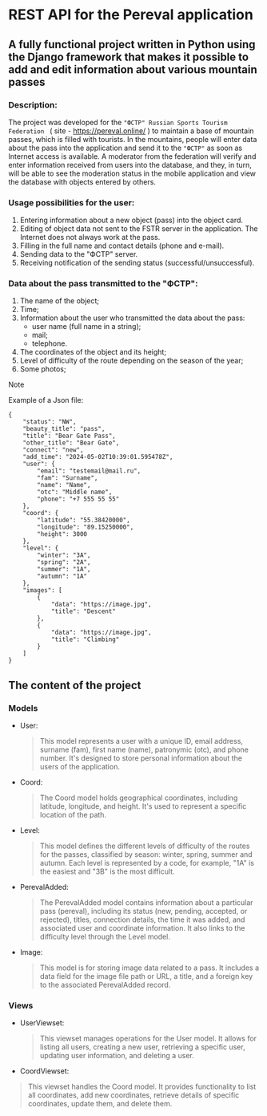 # REST API for the Pereval application
## A fully functional project written in Python using the Django framework that makes it possible to add and edit information about various mountain passes

### Description:
The project was developed for the `"ФСТР" Russian Sports Tourism Federation ` ( site - https://pereval.online/ ) to maintain a base of mountain passes, which is filled with tourists. In the mountains, people will enter data about the pass into the application and send it to the `"ФСТР"` as soon as Internet access is available. A moderator from the federation will verify and enter information received from users into the database, and they, in turn, will be able to see the moderation status in the mobile application and view the database with objects entered by others.

### Usage possibilities for the user:
1) Entering information about a new object (pass) into the object card.
2) Editing of object data not sent to the FSTR server in the application. The Internet does not always work at the pass.
3) Filling in the full name and contact details (phone and e-mail).
4) Sending data to the "ФСТР" server.
5) Receiving notification of the sending status (successful/unsuccessful).

### Data about the pass transmitted to the "ФСТР":
1) The name of the object;
2) Time;
3) Information about the user who transmitted the data about the pass:
   * user name (full name in a string);
   * mail;
   * telephone.
4) The coordinates of the object and its height;
5) Level of difficulty of the route depending on the season of the year;
6) Some photos;

> [!NOTE]
> Example of a Json file:

```
{
    "status": "NW",
    "beauty_title": "pass",
    "title": "Bear Gate Pass",
    "other_title": "Bear Gate",
    "connect": "new",
    "add_time": "2024-05-02T10:39:01.595478Z",
    "user": {
        "email": "testemail@mail.ru",
        "fam": "Surname",
        "name": "Name",
        "otc": "Middle name",
        "phone": "+7 555 55 55"
    },
    "coord": {
        "latitude": "55.38420000",
        "longitude": "89.15250000",
        "height": 3000
    },
    "level": {
        "winter": "3A",
        "spring": "2A",
        "summer": "1А",
        "autumn": "1А"
    },
    "images": [
        {
            "data": "https://image.jpg",
            "title": "Descent"
        },
        {
            "data": "https://image.jpg",
            "title": "Сlimbing"
        }
    ]
}
```
## The content of the project
### Models
* User:
  > This model represents a user with a unique ID, email address, surname (fam), first name (name), patronymic (otc), and phone number. It's designed to store personal information about the users of the application.
* Coord:
  > The Coord model holds geographical coordinates, including latitude, longitude, and height. It's used to represent a specific location of the path.
* Level:
  > This model defines the different levels of difficulty of the routes for the passes, classified by season: winter, spring, summer and autumn. Each level is represented by a code, for example, "1A" is the easiest and "3B" is the most difficult.
* PerevalAdded:
  > The PerevalAdded model contains information about a particular pass (pereval), including its status (new, pending, accepted, or rejected), titles, connection details, the time it was added, and associated user and coordinate information. It also links to the difficulty level through the Level model.
* Image:
  > This model is for storing image data related to a pass. It includes a data field for the image file path or URL, a title, and a foreign key to the associated PerevalAdded record.

### Views
* UserViewset:
  > This viewset manages operations for the User model. It allows for listing all users, creating a new user, retrieving a specific user, updating user information, and deleting a user.
* CoordViewset:
 > This viewset handles the Coord model. It provides functionality to list all coordinates, add new coordinates, retrieve details of specific coordinates, update them, and delete them.

 
